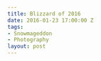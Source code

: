 ```yaml
---
title: Blizzard of 2016
date: 2016-01-23 17:00:00 Z
tags:
- Snowmageddon
- Photography
layout: post
---
```

  <img src="/images/tree.jpg" alt="">
